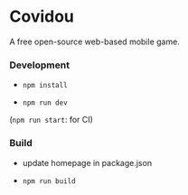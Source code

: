 # Covidou

A free open-source web-based mobile game.

### Development

* `npm install`

* `npm run dev`

(`npm run start`: for CI)

### Build

* update homepage in package.json

* `npm run build`

